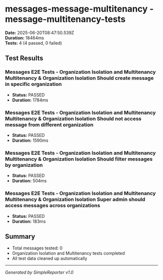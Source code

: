 # messages-message-multitenancy - message-multitenancy-tests

**Date:** 2025-06-20T08:47:50.539Z  
**Duration:** 18464ms  
**Tests:** 4 (4 passed, 0 failed)

## Test Results


### Messages E2E Tests - Organization Isolation and Multitenancy Multitenancy & Organization Isolation Should create message in specific organization
- **Status:** PASSED
- **Duration:** 1784ms



### Messages E2E Tests - Organization Isolation and Multitenancy Multitenancy & Organization Isolation Should not access message from different organization
- **Status:** PASSED
- **Duration:** 1590ms



### Messages E2E Tests - Organization Isolation and Multitenancy Multitenancy & Organization Isolation Should filter messages by organization
- **Status:** PASSED
- **Duration:** 504ms



### Messages E2E Tests - Organization Isolation and Multitenancy Multitenancy & Organization Isolation Super admin should access messages across organizations
- **Status:** PASSED
- **Duration:** 183ms



## Summary

- Total messages tested: 0
- Organization Isolation and Multitenancy tests completed
- All test data cleaned up automatically

---
*Generated by SimpleReporter v1.0*
